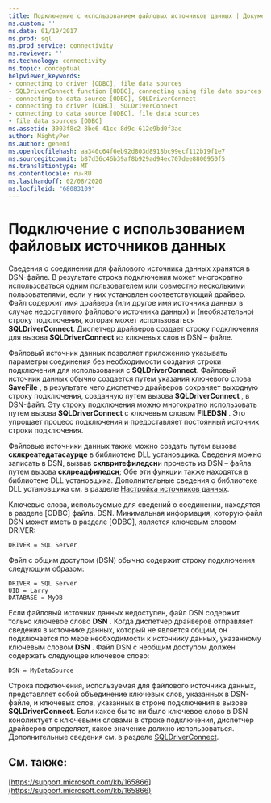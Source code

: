 ```yaml
---
title: Подключение с использованием файловых источников данных | Документация Майкрософт
ms.custom: ''
ms.date: 01/19/2017
ms.prod: sql
ms.prod_service: connectivity
ms.reviewer: ''
ms.technology: connectivity
ms.topic: conceptual
helpviewer_keywords:
- connecting to driver [ODBC], file data sources
- SQLDriverConnect function [ODBC], connecting using file data sources
- connecting to data source [ODBC], SQLDriverConnect
- connecting to driver [ODBC], SQLDriverConnect
- connecting to data source [ODBC], file data sources
- file data sources [ODBC]
ms.assetid: 3003f8c2-8be6-41cc-8d9c-612e9bd0f3ae
author: MightyPen
ms.author: genemi
ms.openlocfilehash: aa340c64f6eb92d803d8918bc99ecf112b19f1e7
ms.sourcegitcommit: b87d36c46b39af8b929ad94ec707dee8800950f5
ms.translationtype: MT
ms.contentlocale: ru-RU
ms.lasthandoff: 02/08/2020
ms.locfileid: "68083109"
---
```

# <a name="connecting-using-file-data-sources"></a>Подключение с использованием файловых источников данных
Сведения о соединении для файлового источника данных хранятся в DSN-файле. В результате строка подключения может многократно использоваться одним пользователем или совместно несколькими пользователями, если у них установлен соответствующий драйвер. Файл содержит имя драйвера (или другое имя источника данных в случае недоступного файлового источника данных) и (необязательно) строку подключения, которая может использоваться **SQLDriverConnect**. Диспетчер драйверов создает строку подключения для вызова **SQLDriverConnect** из ключевых слов в DSN – файле.  
  
 Файловый источник данных позволяет приложению указывать параметры соединения без необходимости создания строки подключения для использования с **SQLDriverConnect**. Файловый источник данных обычно создается путем указания ключевого слова **SaveFile** , в результате чего диспетчер драйверов сохраняет выходную строку подключения, созданную путем вызова **SQLDriverConnect** , в DSN-файл. Эту строку подключения можно многократно использовать путем вызова **SQLDriverConnect** с ключевым словом **FILEDSN** . Это упрощает процесс подключения и предоставляет постоянный источник строки подключения.  
  
 Файловые источники данных также можно создать путем вызова **склкреатедатасаурце** в библиотеке DLL установщика. Сведения можно записать в DSN, вызвав **склвритефиледсн**и прочесть из DSN – файла путем вызова **склреадфиледсн**; Обе эти функции также находятся в библиотеке DLL установщика. Дополнительные сведения о библиотеке DLL установщика см. в разделе [Настройка источников данных](../../../odbc/reference/install/configuring-data-sources.md).  
  
 Ключевые слова, используемые для сведений о соединении, находятся в разделе [ODBC] файла. DSN. Минимальная информация, которую файл DSN может иметь в разделе [ODBC], является ключевым словом DRIVER:  
  
```  
DRIVER = SQL Server  
```  
  
 Файл с общим доступом (DSN) обычно содержит строку подключения следующим образом:  
  
```  
DRIVER = SQL Server  
UID = Larry  
DATABASE = MyDB  
```  
  
 Если файловый источник данных недоступен, файл DSN содержит только ключевое слово **DSN** . Когда диспетчер драйверов отправляет сведения в источнике данных, который не является общим, он подключается по мере необходимости к источнику данных, указанному ключевым словом **DSN** . Файл DSN с необщим доступом должен содержать следующее ключевое слово:  
  
```  
DSN = MyDataSource  
```  
  
 Строка подключения, используемая для файлового источника данных, представляет собой объединение ключевых слов, указанных в DSN-файле, и ключевых слов, указанных в строке подключения в вызове **SQLDriverConnect**. Если какое бы то ни было ключевое слово в DSN конфликтует с ключевыми словами в строке подключения, диспетчер драйверов определяет, какое значение должно использоваться. Дополнительные сведения см. в разделе [SQLDriverConnect](../../../odbc/reference/syntax/sqldriverconnect-function.md).  
  
## <a name="see-also"></a>См. также:  
 [https://support.microsoft.com/kb/165866](https://support.microsoft.com/kb/165866)
